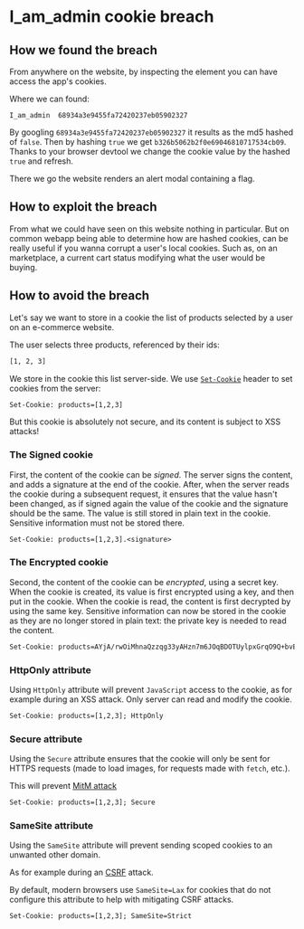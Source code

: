 # I_am_admin cookie breach

## How we found the breach

From anywhere on the website, by inspecting the element you can have access the app's cookies.

Where we can found:

```
I_am_admin	68934a3e9455fa72420237eb05902327
```

By googling `68934a3e9455fa72420237eb05902327` it results as the md5 hashed of `false`. Then by hashing `true` we get `b326b5062b2f0e69046810717534cb09`. Thanks to your browser devtool we change the cookie value by the hashed `true` and refresh.

There we go the website renders an alert modal containing a flag.

## How to exploit the breach

From what we could have seen on this website nothing in particular.
But on common webapp being able to determine how are hashed cookies, can be really useful if you wanna corrupt a user's local cookies.
Such as, on an marketplace, a current cart status modifying what the user would be buying.

## How to avoid the breach

Let's say we want to store in a cookie the list of products selected by a user on an e-commerce website.

The user selects three products, referenced by their ids:

```txt
[1, 2, 3]
```

We store in the cookie this list server-side. We use [`Set-Cookie`](https://developer.mozilla.org/en-US/docs/Web/HTTP/Headers/Set-Cookie) header to set cookies from the server:

```txt
Set-Cookie: products=[1,2,3]
```

But this cookie is absolutely not secure, and its content is subject to XSS attacks!

### The Signed cookie

First, the content of the cookie can be *signed*. The server signs the content, and adds a signature at the end of the cookie. After, when the server reads the cookie during a subsequent request, it ensures that the value hasn't been changed, as if signed again the value of the cookie and the signature should be the same. The value is still stored in plain text in the cookie. Sensitive information must not be stored there.

```txt
Set-Cookie: products=[1,2,3].<signature>
```

### The Encrypted cookie

Second, the content of the cookie can be *encrypted*, using a secret key. When the cookie is created, its value is first encrypted using a key, and then put in the cookie. When the cookie is read, the content is first decrypted by using the same key. Sensitive information can now be stored in the cookie as they are no longer stored in plain text: the private key is needed to read the content.

```txt
Set-Cookie: products=AYjA/rwOiMhnaQzzqg33yAHzn7m6JOqBDOTUylpxGrqO9Q+bvExCapX1IyHmZunWzJKCcJDvSeHuKFhSnaZhhUn4A2M1K6jERXRQF2FhIlGpPwTQJlk1tgxGCHd7jBmzrEZbrqDopwdxx+gPXi9AR36vBablJWWerc7UNC4Nr54=
```

### HttpOnly attribute

Using `HttpOnly` attribute will prevent `JavaScript` access to the cookie, as for example during an XSS attack. Only server can read and modify the cookie.

```txt
Set-Cookie: products=[1,2,3]; HttpOnly
```

### Secure attribute

Using the `Secure` attribute ensures that the cookie will only be sent for HTTPS requests (made to load images, for requests made with `fetch`, etc.).

This will prevent [MitM attack](https://developer.mozilla.org/en-US/docs/Glossary/MitM)

```txt
Set-Cookie: products=[1,2,3]; Secure
```

### SameSite attribute

Using the `SameSite` attribute will prevent sending scoped cookies to an unwanted other domain.

As for example during an [CSRF](https://developer.mozilla.org/en-US/docs/Glossary/CSRF) attack.

By default, modern browsers use `SameSite=Lax` for cookies that do not configure this attribute to help with mitigating CSRF attacks.

```txt
Set-Cookie: products=[1,2,3]; SameSite=Strict
```

